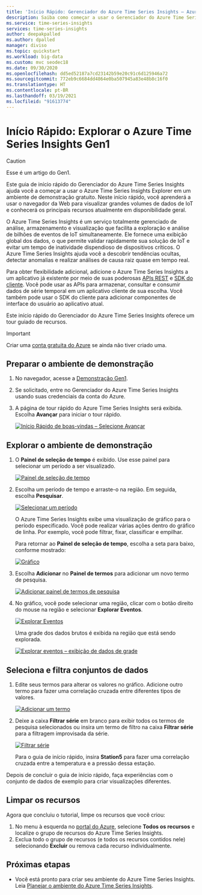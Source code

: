 ```yaml
---
title: 'Início Rápido: Gerenciador do Azure Time Series Insights – Azure Time Series Insights | Microsoft Docs'
description: Saiba como começar a usar o Gerenciador do Azure Time Series Insights. Visualize grandes volumes de dados do IoT e faça um tour pelos principais recursos do seu ambiente.
ms.service: time-series-insights
services: time-series-insights
author: deepakpalled
ms.author: dpalled
manager: diviso
ms.topic: quickstart
ms.workload: big-data
ms.custom: mvc seodec18
ms.date: 09/30/2020
ms.openlocfilehash: dd5ed52187a7cd23142b59e20c91c6d125946a72
ms.sourcegitcommit: 772eb9c6684dd4864e0ba507945a83e48b8c16f0
ms.translationtype: HT
ms.contentlocale: pt-BR
ms.lasthandoff: 03/19/2021
ms.locfileid: "91613774"
---
```

# <a name="quickstart-explore-azure-time-series-insights-gen1"></a>Início Rápido: Explorar o Azure Time Series Insights Gen1

> [!CAUTION]
> Esse é um artigo do Gen1.

Este guia de início rápido do Gerenciador do Azure Time Series Insights ajuda você a começar a usar o Azure Time Series Insights Explorer em um ambiente de demonstração gratuito. Neste início rápido, você aprenderá a usar o navegador da Web para visualizar grandes volumes de dados de IoT e conhecerá os principais recursos atualmente em disponibilidade geral.

O Azure Time Series Insights é um serviço totalmente gerenciado de análise, armazenamento e visualização que facilita a exploração e análise de bilhões de eventos de IoT simultaneamente. Ele fornece uma exibição global dos dados, o que permite validar rapidamente sua solução de IoT e evitar um tempo de inatividade dispendioso de dispositivos críticos. O Azure Time Series Insights ajuda você a descobrir tendências ocultas, detectar anomalias e realizar análises de causa raiz quase em tempo real.

Para obter flexibilidade adicional, adicione o Azure Time Series Insights a um aplicativo já existente por meio de suas poderosas [APIs REST](./concepts-query-overview.md) e [SDK do cliente](https://github.com/microsoft/tsiclient). Você pode usar as APIs para armazenar, consultar e consumir dados de série temporal em um aplicativo cliente de sua escolha. Você também pode usar o SDK do cliente para adicionar componentes de interface do usuário ao aplicativo atual.

Este início rápido do Gerenciador do Azure Time Series Insights oferece um tour guiado de recursos.

> [!IMPORTANT]
> Criar uma [conta gratuita do Azure](https://azure.microsoft.com/free/?ref=microsoft.com&utm_source=microsoft.com&utm_medium=docs&utm_campaign=visualstudio) se ainda não tiver criado uma.

## <a name="prepare-the-demo-environment"></a>Preparar o ambiente de demonstração

1. No navegador, acesse a [Demonstração Gen1](https://insights.timeseries.azure.com/demo).

1. Se solicitado, entre no Gerenciador do Azure Time Series Insights usando suas credenciais da conta do Azure.

1. A página de tour rápido do Azure Time Series Insights será exibida. Escolha **Avançar** para iniciar o tour rápido.

   [![Início Rápido de boas-vindas – Selecione Avançar](media/quickstart/quickstart-welcome.png)](media/quickstart/quickstart-welcome.png#lightbox)

## <a name="explore-the-demo-environment"></a>Explorar o ambiente de demonstração

1. O **Painel de seleção de tempo** é exibido. Use esse painel para selecionar um período a ser visualizado.

   [![Painel de seleção de tempo](media/quickstart/quickstart-time-selection-panel.png)](media/quickstart/quickstart-time-selection-panel.png#lightbox)

1. Escolha um período de tempo e arraste-o na região. Em seguida, escolha **Pesquisar**.

   [![Selecionar um período](media/quickstart/quickstart-select-time.png)](media/quickstart/quickstart-select-time.png#lightbox)

   O Azure Time Series Insights exibe uma visualização de gráfico para o período especificado. Você pode realizar várias ações dentro do gráfico de linha. Por exemplo, você pode filtrar, fixar, classificar e empilhar.

   Para retornar ao **Painel de seleção de tempo**, escolha a seta para baixo, conforme mostrado:

   [![Gráfico](media/quickstart/quickstart-select-down-arrow.png)](media/quickstart/quickstart-select-down-arrow.png#lightbox)

1. Escolha **Adicionar** no **Painel de termos** para adicionar um novo termo de pesquisa.

   [![Adicionar painel de termos de pesquisa](media/quickstart/quickstart-add-terms.png)](media/quickstart/quickstart-add-terms.png#lightbox)

1. No gráfico, você pode selecionar uma região, clicar com o botão direito do mouse na região e selecionar **Explorar Eventos**.

   [![Explorar Eventos](media/quickstart/quickstart-explore-events.png)](media/quickstart/quickstart-explore-events.png#lightbox)

   Uma grade dos dados brutos é exibida na região que está sendo explorada.

   [![Explorar eventos – exibição de dados de grade](media/quickstart/quickstart-explore-events-grid-data.png)](media/quickstart/quickstart-explore-events-grid-data.png#lightbox)

## <a name="select-and-filter-data"></a>Seleciona e filtra conjuntos de dados

1. Edite seus termos para alterar os valores no gráfico. Adicione outro termo para fazer uma correlação cruzada entre diferentes tipos de valores.

   [![Adicionar um termo](media/quickstart/quickstart-add-a-term.png)](media/quickstart/quickstart-add-a-term.png#lightbox)

1. Deixe a caixa **Filtrar série** em branco para exibir todos os termos de pesquisa selecionados ou insira um termo de filtro na caixa **Filtrar série** para a filtragem improvisada da série.

   [![Filtrar série](media/quickstart/quickstart-filter-series.png)](media/quickstart/quickstart-filter-series.png#lightbox)

   Para o guia de início rápido, insira **Station5** para fazer uma correlação cruzada entre a temperatura e a pressão dessa estação.

Depois de concluir o guia de início rápido, faça experiências com o conjunto de dados de exemplo para criar visualizações diferentes.

## <a name="clean-up-resources"></a>Limpar os recursos

Agora que concluiu o tutorial, limpe os recursos que você criou:

1. No menu à esquerda no [portal do Azure](https://portal.azure.com), selecione **Todos os recursos** e localize o grupo de recursos do Azure Time Series Insights.
1. Exclua todo o grupo de recursos (e todos os recursos contidos nele) selecionando **Excluir** ou remova cada recurso individualmente.

## <a name="next-steps"></a>Próximas etapas

* Você está pronto para criar seu ambiente do Azure Time Series Insights. Leia [Planejar o ambiente do Azure Time Series Insights](time-series-insights-environment-planning.md).
